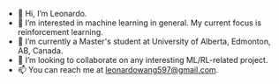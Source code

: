 - 👋 Hi, I’m Leonardo.
- 👀 I’m interested in machine learning in general. My current focus is reinforcement learning.
- 🌱 I’m currently a Master's student at University of Alberta, Edmonton, AB, Canada.
- 💞️ I’m looking to collaborate on any interesting ML/RL-related project.
- 📫 You can reach me at leonardowang597@gmail.com.

<!---
LeonardoWjq/LeonardoWjq is a ✨ special ✨ repository because its `README.md` (this file) appears on your GitHub profile.
You can click the Preview link to take a look at your changes.
--->
